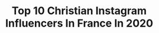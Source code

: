 ---
title: Top 10 Christian Instagram Influencers In France In 2020
description: >-
  Find top christian Instagram influencers in France in 2020. Most popular hashtags: # #throwback #plusquecetuvois #jasper.
platform: Instagram
profiles:
  - username: "euniceasmarie"
    fullname: >-
      Eunice 👑
    location: "France"
    followers: 3034
    engagement: 2958
    commentsToLikes: 0.065986
    id: ck6tx8ac1we170j71m7ztl1i2
    verified: false
    hashtags: "#sponsorise, #pinkstyle, #glamglowfrance, #autumishere"
  - username: "melanie_djds972"
    fullname: >-
      Melanie De Jesus Dos Santos
    location: "France"
    followers: 80071
    engagement: 1929
    commentsToLikes: 0.005159
    id: ck15rnq8a8tcu0i198o2fqc6z
    verified: true
    hashtags: "#gympeace, #vrctjacket, #adidassuperstar, #changeisateamsport"
  - username: "crownprincessmary_family"
    fullname: >-
      Mary of Denmark
    location: "France"
    followers: 33220
    engagement: 495
    commentsToLikes: 0.017851
    id: ck8t4em0q6i9l0j78e6rktzg5
    verified: false
    hashtags: ""
  - username: "djooke33"
    fullname: >-
      Eduardo
    location: "France"
    followers: 7189
    engagement: 1399
    commentsToLikes: 0.046073
    id: ckap1u5qdw5te0i78r1ezsxjh
    verified: false
    hashtags: ""
  - username: "dorothy_______"
    fullname: >-
      Dorothy Tamuno
    location: "France"
    followers: 7126
    engagement: 681
    commentsToLikes: 0.038811
    id: ck0u12eo7vjux0i199uxt5h48
    verified: false
    hashtags: "#throwback, #iwd, #isolation, #drivingeachothercrazy"
  - username: "greecy___shaina"
    fullname: >-
      “GREECY”🌹
    location: "France"
    followers: 5177
    engagement: 1113
    commentsToLikes: 0.008254
    id: ckap7cte6jic80i788px5hk30
    verified: false
    hashtags: ""
  - username: "ialy_patchouli"
    fullname: >-
      ialy_Patsie
    location: "France"
    followers: 21105
    engagement: 403
    commentsToLikes: 0.009278
    id: ck8svwwh3d07p0j78hs10pexp
    verified: false
    hashtags: "#mamynyfiainanachallenge, #tata, #minichoco, #cardib"
  - username: "chris7413"
    fullname: >-
      
    location: "France"
    followers: 6183
    engagement: 911
    commentsToLikes: 0.074664
    id: ck0vz358s72120i19ylppt7n0
    verified: false
    hashtags: "#fall, #explorealberta, #naturebeauty, #morainelake"
  - username: "christiankarembeu98"
    fullname: >-
      Christian Karembeu
    location: "France"
    followers: 57890
    engagement: 547
    commentsToLikes: 0.006567
    id: ck8swhl90e4800j7838v0aam9
    verified: true
    hashtags: "#paok, #kenya, #players, #education"
  - username: "officielledesbodins"
    fullname: >-
      Les Bodin's
    location: "France"
    followers: 40879
    engagement: 727
    commentsToLikes: 0.019562
    id: ck5hgrt7q4eu90i11g8lt62on
    verified: false
    hashtags: "#suisse, #dollypartonchallenge, #montreuxf, #lesbodinssurm6"
---